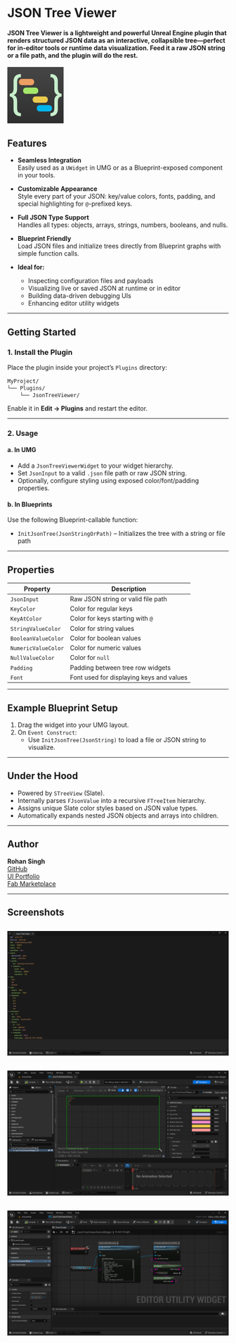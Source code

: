 # JSON Tree Viewer

#### **JSON Tree Viewer** is a lightweight and powerful Unreal Engine plugin that renders structured JSON data as an interactive, collapsible tree—perfect for in-editor tools or runtime data visualization. Feed it a raw JSON string or a file path, and the plugin will do the rest.

![image](https://github.com/rohan-singh1/JsonTreeViewerDemo/blob/f57a643daeb7c99ce8ffdf2f1c144b9b55e0b52a/Resources/Thumbnail_128.png)


##  Features

- **Seamless Integration**  
  Easily used as a `UWidget` in UMG or as a Blueprint-exposed component in your tools.

- **Customizable Appearance**  
  Style every part of your JSON: key/value colors, fonts, padding, and special highlighting for `@`-prefixed keys.

- **Full JSON Type Support**  
  Handles all types: objects, arrays, strings, numbers, booleans, and nulls.

- **Blueprint Friendly**  
  Load JSON files and initialize trees directly from Blueprint graphs with simple function calls.

- **Ideal for:**
  - Inspecting configuration files and payloads
  - Visualizing live or saved JSON at runtime or in editor
  - Building data-driven debugging UIs
  - Enhancing editor utility widgets

---

##  Getting Started

### 1. Install the Plugin

Place the plugin inside your project’s `Plugins` directory:

```
MyProject/
└── Plugins/
    └── JsonTreeViewer/
```

Enable it in **Edit → Plugins** and restart the editor.

---

### 2. Usage

#### a. In UMG

- Add a `JsonTreeViewerWidget` to your widget hierarchy.
- Set `JsonInput` to a valid `.json` file path or raw JSON string.
- Optionally, configure styling using exposed color/font/padding properties.

#### b. In Blueprints

Use the following Blueprint-callable function:

- `InitJsonTree(JsonStringOrPath)` – Initializes the tree with a string or file path

---

##  Properties

| Property              | Description                                      |
|-----------------------|--------------------------------------------------|
| `JsonInput`           | Raw JSON string or valid file path              |
| `KeyColor`            | Color for regular keys                          |
| `KeyAtColor`          | Color for keys starting with `@`                |
| `StringValueColor`    | Color for string values                         |
| `BooleanValueColor`   | Color for boolean values                        |
| `NumericValueColor`   | Color for numeric values                        |
| `NullValueColor`      | Color for `null`                                |
| `Padding`             | Padding between tree row widgets                |
| `Font`                | Font used for displaying keys and values        |

---

##  Example Blueprint Setup

1. Drag the widget into your UMG layout.
2. On `Event Construct`:
   - Use `InitJsonTree(JsonString)` to load a file or JSON string to visualize.

---

##  Under the Hood

- Powered by `STreeView` (Slate).
- Internally parses `FJsonValue` into a recursive `FTreeItem` hierarchy.
- Assigns unique Slate color styles based on JSON value types.
- Automatically expands nested JSON objects and arrays into children.

---

##  Author

**Rohan Singh**  
 [GitHub](https://github.com/rohan-singh1)  
 [UI Portfolio](https://new.express.adobe.com/webpage/QHNRXl0ZDOBxJ)  
 [Fab Marketplace](https://www.fab.com/sellers/Rohan%20Singh)

---

##  Screenshots
![image](https://github.com/rohan-singh1/JsonTreeViewerDemo/blob/f57a643daeb7c99ce8ffdf2f1c144b9b55e0b52a/Resources/1.png)
---
![image](https://github.com/rohan-singh1/JsonTreeViewerDemo/blob/f57a643daeb7c99ce8ffdf2f1c144b9b55e0b52a/Resources/2.png)
---
![image](https://github.com/rohan-singh1/JsonTreeViewerDemo/blob/f57a643daeb7c99ce8ffdf2f1c144b9b55e0b52a/Resources/3.png)
---
